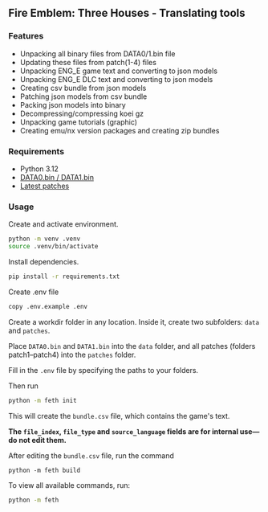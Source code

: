 ## Fire Emblem: Three Houses - Translating tools

### Features

- Unpacking all binary files from DATA0/1.bin file
- Updating these files from patch(1-4) files
- Unpacking ENG_E game text and converting to json models
- Unpacking ENG_E DLC text and converting to json models
- Creating csv bundle from json models
- Patching json models from csv bundle
- Packing json models into binary
- Decompressing/compressing koei gz
- Unpacking game tutorials (graphic)
- Creating emu/nx version packages and creating zip bundles

### Requirements

- Python 3.12
- [DATA0.bin / DATA1.bin](https://github.com/bqio/feth-extractor)
- [Latest patches](https://github.com/bqio/feth-extractor)

### Usage

Create and activate environment.

```bash
python -m venv .venv
source .venv/bin/activate
```

Install dependencies.

```bash
pip install -r requirements.txt
```

Create .env file

```bash
copy .env.example .env
```

Create a workdir folder in any location. Inside it, create two subfolders: `data` and `patches`.

Place `DATA0.bin` and `DATA1.bin` into the `data` folder, and all patches (folders patch1–patch4) into the `patches` folder.

Fill in the `.env` file by specifying the paths to your folders.

Then run

```bash
python -m feth init
```

This will create the `bundle.csv` file, which contains the game's text.

**The `file_index`, `file_type` and `source_language` fields are for internal use—do not edit them.**

After editing the `bundle.csv` file, run the command

```
python -m feth build
```

To view all available commands, run:

```bash
python -m feth
```
